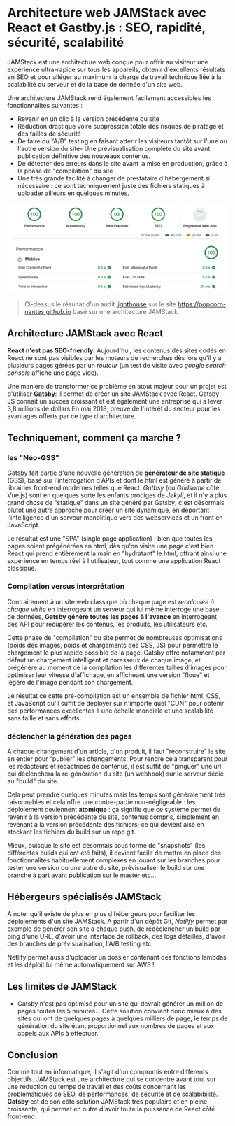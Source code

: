 # Architecture web JAMStack avec React et Gastby.js : SEO, rapidité, sécurité, scalabilité

JAMStack est une architecture web conçue pour offrir au visiteur une expérience ultra-rapide sur tous les appareils, obtenir  d'excellents résultats en SEO et pour alléger au maximum la charge de travail technique liée à la scalabilité du serveur et de la base de donnée d'un site web.

Une architecture JAMStack rend également facilement accessibles les fonctionnalités suivantes :

- Revenir en un clic à la version précédente du site 
- Réduction drastique voire suppression totale des risques de piratage et des failles de sécurité
- De faire du "A/B" testing en faisant atterir les visiteurs tantôt sur l'une ou l'autre version du site- Une prévisualisation complète du site avant publication définitive des nouveaux contenus.
- De détecter des erreurs dans le site avant la mise en production, grâce à la phase de "compilation" du site
- Une très grande facilité à changer de prestataire d'hébergement si nécessaire : ce sont techniquement juste des fichiers statiques à uploader ailleurs en quelques minutes.

![](https://raw.githubusercontent.com/yann-yinn/why-jamstack/master/images/ligthouse.png?token=AAUeh8-GslHUXclNnzgWHf32Z1d15ELqks5cvZ2lwA%3D%3D)
> Ci-dessus le résultat d'un audit [lighthouse](https://developers.google.com/web/tools/lighthouse) sur le site https://popcorn-nantes.github.io basé sur une architecture JAMStack

## Architecture JAMStack avec React

**React n'est pas SEO-friendly**. Aujourd'hui, les contenus des sites codés en React ne sont pas visibles par les moteurs de recherches dès lors qu'il y a plusieurs pages gérées par un *routeur* (un test de visite avec *google search console* affiche une page vide). 

Une manière de transformer ce problème en atout majeur pour un projet est d'utiliser [**Gatsby**](https://www.gatsbyjs.org/): il permet de créer un site JAMStack avec React. Gatsby JS connaît un succès croissant et est également une entreprise qui a lever 3,8 millions de dollars En mai 2018; preuve de l'intérêt du secteur pour les avantages offerts par ce type d'architecture.

## Techniquement, comment ça marche ?

### les "Néo-GSS"

Gatsby fait partie d'une nouvelle génération de **générateur de site statique** (GSS), basé sur l'interrogation d'APIs et dont le html est généré à partir de librairies front-end modernes telles que React. *Gatbsy* (ou *Gridsome* côté Vue.js) sont en quelques sorte les enfants prodiges de *Jekyll*, et il n'y a plus grand chose de "statique" dans un site généré par Gatsby; c'est désormais plutôt une autre approche pour créer un site dynamique, en déportant l'intelligence d'un serveur monolitique vers des webservices et un front en JavaScript. 

Le résultat est une "SPA" (single page application) : bien que toutes les pages soient prégénérées en html, dès qu'on visite une page c'est bien React qui prend entièrement la main en "hydratant" le html, offrant ainsi une expérience en temps réel à l'utilisateur, tout comme une application React classique.

### Compilation versus interprétation

Contrairement à un site web classique où chaque page est *recalculée à chaque visite* en interrogeant un serveur qui lui même interroge une base de données, **Gatsby génère toutes les pages à l'avance** en interrogeant des API pour récupérer les contenus, les produits, les utilisateurs etc. 

Cette phase de "compilation" du site permet de nombreuses optimisations (poids des images, poids et chargements des CSS, JS) pour permettre le chargement le plus rapide possible de la page. Gatsby offre notamment par défaut un chargement intelligent et paresseux de chaque image, et prégénère au moment de la compilation les différentes tailles d'images pour optimiser leur vitesse d'affichage, en afficheant une version "floue" et légère de l'image pendant son chargement.

Le résultat ce cette pré-compilation est un ensemble de fichier html, CSS, et JavaScript qu'il suffit de déployer sur n'importe quel "CDN" pour obtenir des performances excellentes à une échelle mondiale et une scalabilité sans faille et sans efforts. 

### déclencher la génération des pages

A chaque changement d'un article, d'un produit, il faut "reconstruire" le site en entier pour "publier" les changements. Pour rendre cela transparent pour les rédacteurs et rédactrices de contenus, il est suffit de "pinguer" une url qui déclenchera la re-génération du site (un webhook) sur le serveur dédié au "build" du site. 

Cela peut prendre quelques minutes mais les temps sont généralement très raisonnables et cela offre une contre-partie non-négligeable : les déploiement deviennent **atomique** : ça signifie que ce système permet de revenir à la version précédente du site, contenus compris, simplement en revenant à la version précédente des fichiers; ce qui devient aisé en stockant les fichiers du build sur un repo git. 

Mieux, puisque le site est désormais sous forme de "snapshots" (les différentes builds qui ont été faits), il devient facile de mettre en place des fonctionnalités habituellement complexes en jouant sur les branches pour tester une version ou une autre du site, prévisualiser le build sur une branche à part avant publication sur le master etc... 

## Hébergeurs spécialisés JAMStack

A noter qu'il existe de plus en plus d'hébergeurs pour faciliter les déploiements d'un site JAMStack. A partir d'un dépôt Git, *Netlify* permet par exemple de générer son site à chaque push, de rédéclencher un build par ping d'une URL, d'avoir une interface de rollback, des logs détaillés, d'avoir des branches de prévisualisation, l'A/B testing etc

Netlify permet auss d'uploader un dossier contenant des fonctions lambdas et les déploit lui même automatiquement sur AWS !

## Les limites de JAMStack

- Gatsby n'est pas optimisé pour un site qui devrait générer un million de pages toutes les 5 minutes... Cette solution convient donc mieux à des sites qui ont de quelques pages à quelques milliers de page, le temps de génération du site étant proportionnel aux nombres de pages et aux appels aux APIs à effectuer.

## Conclusion

Comme tout en informatique, il s'agit d'un compromis entre différents objectifs. JAMStack est une architecture qui se concentre avant tout sur une réduction du temps de travail et des coûts concernant les problématiques de SEO, de performances, de sécurité et de scalabibilité. **Gatsby** est de son côté solution JAMStack très populaire et en pleine croissante, qui permet en outre d'avoir toute la puissance de React côté front-end.



